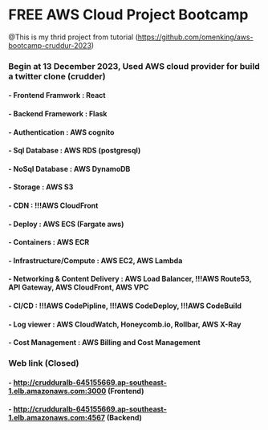 # FREE AWS Cloud Project Bootcamp
@This is my thrid project from tutorial (https://github.com/omenking/aws-bootcamp-cruddur-2023)
### Begin at 13 December 2023, Used AWS cloud provider for build a twitter clone (crudder) 
#### - Frontend Framwork : React
#### - Backend Framework : Flask
#### - Authentication : AWS cognito
#### - Sql Database : AWS RDS (postgresql)
#### - NoSql Database : AWS DynamoDB
#### - Storage : AWS S3
#### - CDN : !!!AWS CloudFront 
#### - Deploy : AWS ECS (Fargate aws)
#### - Containers : AWS ECR
#### - Infrastructure/Compute : AWS EC2, AWS Lambda
#### - Networking & Content Delivery : AWS Load Balancer, !!!AWS Route53, API Gateway, AWS CloudFront, AWS VPC 
#### - CI/CD : !!!AWS CodePipline, !!!AWS CodeDeploy, !!!AWS CodeBuild
#### - Log viewer : AWS CloudWatch, Honeycomb.io, Rollbar, AWS X-Ray
#### - Cost Management : AWS Billing and Cost Management
### Web link (Closed)
#### - http://crudduralb-645155669.ap-southeast-1.elb.amazonaws.com:3000 (Frontend)
#### - http://crudduralb-645155669.ap-southeast-1.elb.amazonaws.com:4567 (Backend)


